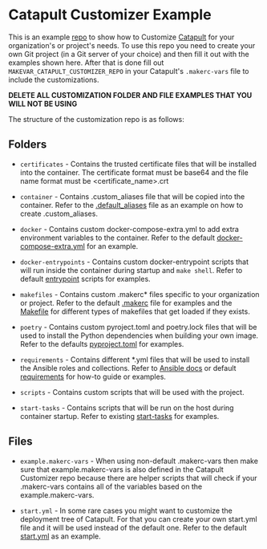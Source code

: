 # Catapult Customizer Example

This is an example [repo](https://github.com/ClarifiedSecurity/catapult-customizer) to show how to Customize [Catapult](https://github.com/ClarifiedSecurity/catapult) for your organization's or project's needs. To use this repo you need to create your own Git project (in a Git server of your choice) and then fill it out with the examples shown here. After that is done fill out `MAKEVAR_CATAPULT_CUSTOMIZER_REPO` in your Catapult's `.makerc-vars` file to include the customizations.

**DELETE ALL CUSTOMIZATION FOLDER AND FILE EXAMPLES THAT YOU WILL NOT BE USING**

The structure of the customization repo is as follows:

## Folders

- `certificates` - Contains the trusted certificate files that will be installed into the container. The certificate format must be base64 and the file name format must be <certificate_name>.crt

- `container` - Contains .custom_aliases file that will be copied into the container. Refer to the [.default_aliases](https://github.com/ClarifiedSecurity/Catapult/blob/main/container/home/builder/.default_aliases) file as an example on how to create .custom_aliases.

- `docker` - Contains custom docker-compose-extra.yml to add extra environment variables to the container. Refer to the default [docker-compose-extra.yml](https://github.com/ClarifiedSecurity/Catapult/blob/main/defaults/docker-compose-extra.yml) for an example.

- `docker-entrypoints` - Contains custom docker-entrypoint scripts that will run inside the container during startup and `make shell`. Refer to default [entrypoint](https://github.com/ClarifiedSecurity/Catapult/tree/main/scripts/entrypoints) scripts for examples.

- `makefiles` - Contains custom .makerc\* files specific to your organization or project. Refer to the default [.makerc](https://github.com/ClarifiedSecurity/Catapult/blob/main/.makerc) file for examples and the [Makefile](https://github.com/ClarifiedSecurity/Catapult/blob/main/Makefile#L3-L5) for different types of makefiles that get loaded if they exists.

- `poetry` - Contains custom pyroject.toml and poetry.lock files that will be used to install the Python dependencies when building your own image. Refer to the defaults [pyproject.toml](https://github.com/ClarifiedSecurity/catapult/blob/main/defaults/pyproject.toml) for examples.

- `requirements` - Contains different \*.yml files that will be used to install the Ansible roles and collections. Refer to [Ansible docs](https://docs.ansible.com/ansible/latest/collections_guide/collections_installing.html) or default [requirements](https://github.com/ClarifiedSecurity/catapult/blob/main/defaults/requirements.yml) for how-to guide or examples.

- `scripts` - Contains custom scripts that will be used with the project.

- `start-tasks` - Contains scripts that will be run on the host during container startup. Refer to existing [start-tasks](https://github.com/ClarifiedSecurity/Catapult/tree/main/scripts/start-tasks) for examples.

## Files

- `example.makerc-vars` - When using non-default .makerc-vars then make sure that example.makerc-vars is also defined in the Catapult Customizer repo because there are helper scripts that will check if your .makerc-vars contains all of the variables based on the example.makerc-vars.

- `start.yml` - In some rare cases you might want to customize the deployment tree of Catapult. For that you can create your own start.yml file and it will be used instead of the default one. Refer to the default [start.yml](https://github.com/ClarifiedSecurity/Catapult/blob/main/defaults/start.yml) as an example.
